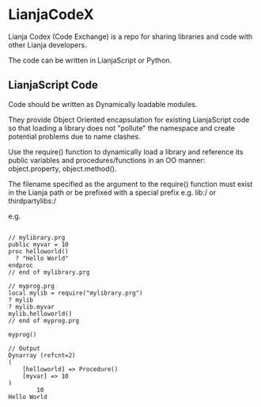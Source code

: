 # LianjaCodeX

Lianja Codex (Code Exchange) is a repo for sharing libraries and code with other Lianja developers.

The code can be written in LianjaScript or Python.

## LianjaScript Code

Code should be written as Dynamically loadable modules. 

They provide Object Oriented encapsulation for existing LianjaScript code so that loading a library does not "pollute" the namespace and create potential problems due to name clashes.

Use the require() function to dynamically load a library and reference its public variables and procedures/functions in an OO manner: object.property, object.method().

The filename specified as the argument to the require() function must exist in the Lianja path or be prefixed with a special prefix e.g. lib:/ or thirdpartylibs:/

e.g.

<pre><code>
// mylibrary.prg
public myvar = 10
proc helloworld()
  ? "Hello World"
endproc
// end of mylibrary.prg
 
// myprog.prg
local mylib = require("mylibrary.prg")
? mylib
? mylib.myvar
mylib.helloworld()
// end of myprog.prg
 
myprog()
 
// Output
Dynarray (refcnt=2)
(
    [helloworld] => Procedure()
    [myvar] => 10
)
        10
Hello World
</code></pre>



